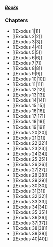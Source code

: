 ##### *[Books](--Bible--.md)*

### Chapters
- [[Exodus 1|1]]
- [[Exodus 2|2]]
- [[Exodus 3|3]]
- [[Exodus 4|4]]
- [[Exodus 5|5]]
- [[Exodus 6|6]]
- [[Exodus 7|7]]
- [[Exodus 8|8]]
- [[Exodus 9|9]]
- [[Exodus 10|10]]
- [[Exodus 11|11]]
- [[Exodus 12|12]]
- [[Exodus 13|13]]
- [[Exodus 14|14]]
- [[Exodus 15|15]]
- [[Exodus 16|16]]
- [[Exodus 17|17]]
- [[Exodus 18|18]]
- [[Exodus 19|19]]
- [[Exodus 20|20]]
- [[Exodus 21|21]]
- [[Exodus 22|22]]
- [[Exodus 23|23]]
- [[Exodus 24|24]]
- [[Exodus 25|25]]
- [[Exodus 26|26]]
- [[Exodus 27|27]]
- [[Exodus 28|28]]
- [[Exodus 29|29]]
- [[Exodus 30|30]]
- [[Exodus 31|31]]
- [[Exodus 32|32]]
- [[Exodus 33|33]]
- [[Exodus 34|34]]
- [[Exodus 35|35]]
- [[Exodus 36|36]]
- [[Exodus 37|37]]
- [[Exodus 38|38]]
- [[Exodus 39|39]]
- [[Exodus 40|40]]
